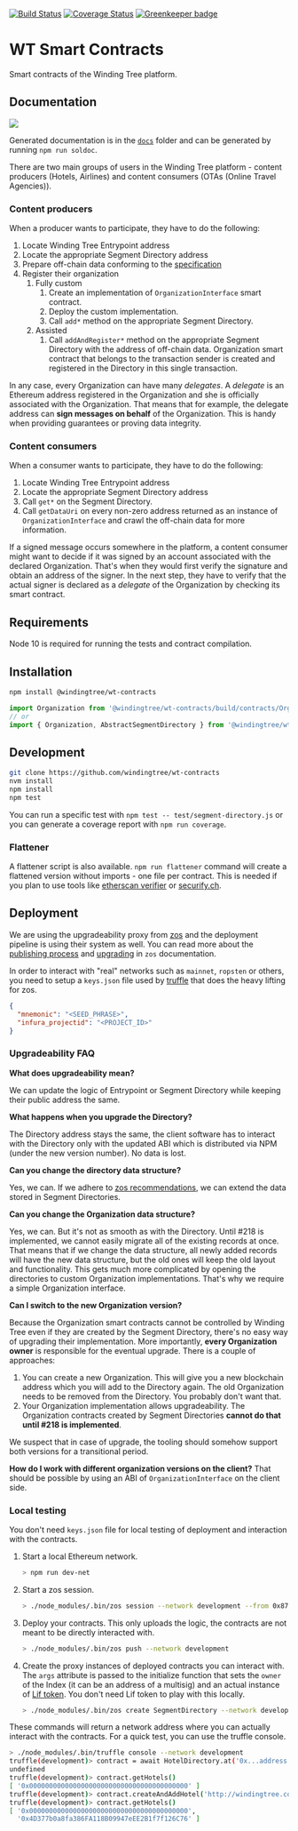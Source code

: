 [![Build Status](https://travis-ci.org/windingtree/wt-contracts.svg?branch=master)](https://travis-ci.org/windingtree/wt-contracts)
[![Coverage Status](https://coveralls.io/repos/github/windingtree/wt-contracts/badge.svg?branch=master)](https://coveralls.io/github/windingtree/wt-contracts?branch=master&v=2.0) [![Greenkeeper badge](https://badges.greenkeeper.io/windingtree/wt-contracts.svg)](https://greenkeeper.io/)

# WT Smart Contracts

Smart contracts of the Winding Tree platform.


## Documentation

![](https://raw.githubusercontent.com/windingtree/wt-contracts/69fd8a5f9dcc08056b3c4e496e4eb8bb62c46896/assets/contracts-schema.png)

Generated documentation is in the [`docs`](https://github.com/windingtree/wt-contracts/tree/master/docs)
folder and can be generated by running `npm run soldoc`.

There are two main groups of users in the Winding Tree platform - content producers (Hotels, Airlines)
and content consumers (OTAs (Online Travel Agencies)).

### Content producers

When a producer wants to participate, they have to do the following:

1. Locate Winding Tree Entrypoint address
1. Locate the appropriate Segment Directory address
1. Prepare off-chain data conforming to the [specification](https://github.com/windingtree/wt-organization-schemas)
1. Register their organization
    1. Fully custom
        1. Create an implementation of `OrganizationInterface` smart contract.
        1. Deploy the custom implementation.
        1. Call `add*` method on the appropriate Segment Directory.
    1. Assisted
        1. Call `addAndRegister*` method on the appropriate Segment Directory with the address of off-chain data.
        Organization smart contract that belongs to the transaction sender is created and registered in the
        Directory in this single transaction.

In any case, every Organization can have many *delegates*. A *delegate* is an Ethereum address
registered in the Organization and she is officially associated with the Organization. That means
that for example, the delegate address can **sign messages on behalf** of the Organization. This
is handy when providing guarantees or proving data integrity.

### Content consumers

When a consumer wants to participate, they have to do the following:

1. Locate Winding Tree Entrypoint address
1. Locate the appropriate Segment Directory address
1. Call `get*` on the Segment Directory.
1. Call `getDataUri` on every non-zero address returned as an instance of `OrganizationInterface` and crawl the off-chain data
for more information.

If a signed message occurs somewhere in the platform, a content consumer might want to decide
if it was signed by an account associated with the declared Organization. That's when they would 
first verify the signature and obtain an address of the signer. In the next step, they have to verify
that the actual signer is declared as a *delegate* of the Organization by checking its smart contract.

## Requirements

Node 10 is required for running the tests and contract compilation.

## Installation

```sh
npm install @windingtree/wt-contracts
```

```js
import Organization from '@windingtree/wt-contracts/build/contracts/Organization.json';
// or
import { Organization, AbstractSegmentDirectory } from '@windingtree/wt-contracts';
```

## Development

```sh
git clone https://github.com/windingtree/wt-contracts
nvm install
npm install
npm test
```

You can run a specific test with `npm test -- test/segment-directory.js`
or you can generate a coverage report with `npm run coverage`.

### Flattener

A flattener script is also available. `npm run flattener` command
will create a flattened version without imports - one file per contract.
This is needed if you plan to use tools like [etherscan verifier](https://etherscan.io/verifyContract)
or [securify.ch](https://securify.ch/).

## Deployment

We are using the upgradeability proxy from [zos](https://docs.zeppelinos.org/)
and the deployment pipeline is using their system as well. You can read more
about the [publishing process](https://docs.zeppelinos.org/docs/deploying) and
[upgrading](https://docs.zeppelinos.org/docs/upgrading.html) in `zos`
documentation.

In order to interact with "real" networks such as `mainnet`, `ropsten` or others,
you need to setup a `keys.json` file used by [truffle](https://truffleframework.com/)
that does the heavy lifting for zos.

```json
{
  "mnemonic": "<SEED_PHRASE>",
  "infura_projectid": "<PROJECT_ID>"
}
```

### Upgradeability FAQ

**What does upgradeability mean?**

We can update the logic of Entrypoint or Segment Directory while keeping their
public address the same.

**What happens when you upgrade the Directory?**

The Directory address stays the same, the client software has to
interact with the Directory only with the updated ABI which is distributed
via NPM (under the new version number). No data is lost.

**Can you change the directory data structure?**

Yes, we can. If we adhere to [zos recommendations](https://docs.zeppelinos.org/docs/writing_contracts.html#modifying-your-contracts),
we can extend the data stored in Segment Directories.

**Can you change the Organization data structure?**

Yes, we can. But it's not as smooth as with the Directory. Until #218
is implemented, we cannot easily migrate all of the existing records
at once. That means that if we change the data structure, all newly
added records will have the new data structure, but the old ones
will keep the old layout and functionality. This gets much more complicated
by opening the directories to custom Organization implementations. That's 
why we require a simple Organization interface.

**Can I switch to the new Organization version?**

Because the Organization smart contracts cannot be controlled by Winding Tree
even if they are created by the Segment Directory, there's no easy way of
upgrading their implementation. More importantly, **every Organization owner**
is responsible for the eventual upgrade. There is a couple of approaches:

1. You can create a new Organization. This will give you a new
blockchain address which you will add to the Directory again.
The old Organization needs to be removed from the Directory.
You probably don't want that.
2. Your Organization implementation allows upgradeability. The Organization
contracts created by Segment Directories **cannot do that until #218 is implemented**.

We suspect that in case of upgrade, the tooling should somehow support both
versions for a transitional period.

**How do I work with different organization versions on the client?**
That should be possible by using an ABI of `OrganizationInterface` on the client side.

### Local testing

You don't need `keys.json` file for local testing of deployment and interaction
with the contracts.

1. Start a local Ethereum network.
    ```bash
    > npm run dev-net
    ```
2. Start a zos session.
    ```bash
    > ./node_modules/.bin/zos session --network development --from 0x87265a62c60247f862b9149423061b36b460f4BB --expires 3600
    ```
3. Deploy your contracts. This only uploads the logic, the contracts are not meant to be directly
interacted with.
    ```bash
    > ./node_modules/.bin/zos push --network development
    ```
4. Create the proxy instances of deployed contracts you can interact with. The `args`
attribute is passed to the initialize function that sets the `owner` of the Index (it
can be an address of a multisig) and an actual instance of
[Lif token](https://github.com/windingtree/lif-token). You don't need Lif token to play with
this locally.
    ```bash
    > ./node_modules/.bin/zos create SegmentDirectory --network development --init initialize --args 0x87265a62c60247f862b9149423061b36b460f4BB,hotels,0xB6e225194a1C892770c43D4B529841C99b3DA1d7
    ```
These commands will return a network address where you can actually interact with the contracts.
For a quick test, you can use the truffle console.
```bash
> ./node_modules/.bin/truffle console --network development
truffle(development)> contract = await HotelDirectory.at('0x...address returned by zos create command')
undefined
truffle(development)> contract.getHotels()
[ '0x0000000000000000000000000000000000000000' ]
truffle(development)> contract.createAndAddHotel('http://windingtree.com')
truffle(development)> contract.getHotels()
[ '0x0000000000000000000000000000000000000000',
  '0x4D377b0a8fa386FA118B09947eEE2B1f7f126C76' ]
```
